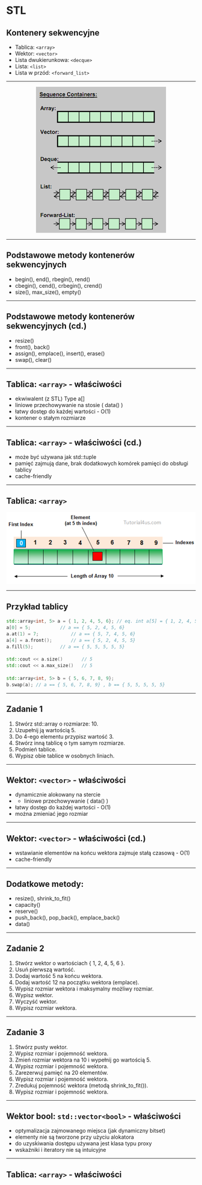 # STL

## Kontenery sekwencyjne

* Tablica: `<array>`
* Wektor: `<vector>`
* Lista dwukierunkowa: `<decque>`
* Lista: `<list>`
* Lista w przód: `<forward_list>`

___

<div style="text-align: center"><img src="img/seq_cont.png"></div>

___

## Podstawowe metody kontenerów sekwencyjnych

* <!-- .element: class="fragment fade-in" -->begin(), end(), rbegin(), rend()
* <!-- .element: class="fragment fade-in" -->cbegin(), cend(), crbegin(), crend()
* <!-- .element: class="fragment fade-in" -->size(), max_size(), empty()

___

## Podstawowe metody kontenerów sekwencyjnych (cd.)

* <!-- .element: class="fragment fade-in" -->resize()
* <!-- .element: class="fragment fade-in" -->front(), back()
* <!-- .element: class="fragment fade-in" -->assign(), emplace(), insert(), erase()
* <!-- .element: class="fragment fade-in" -->swap(), clear()

___

## Tablica: `<array>` - właściwości

* <!-- .element: class="fragment fade-in" -->ekwiwalent (z STL) Type a[]
* <!-- .element: class="fragment fade-in" -->liniowe przechowywanie na stosie ( data() ) 
* <!-- .element: class="fragment fade-in" -->łatwy dostęp do każdej wartości - O(1) 
* <!-- .element: class="fragment fade-in" -->kontener o stałym rozmiarze
 
___

## Tablica: `<array>` - właściwości (cd.)

* <!-- .element: class="fragment fade-in" -->może być używana jak std::tuple 
* <!-- .element: class="fragment fade-in" -->pamięć zajmują dane, brak dodatkowych komórek pamięci do obsługi tablicy
* <!-- .element: class="fragment fade-in" -->cache-friendly

___

## Tablica: `<array>`

<div style="text-align: center"><img src="img/array.png"></div>

___

## Przykład tablicy

```cpp
std::array<int, 5> a = { 1, 2, 4, 5, 6}; // eq. int a[5] = { 1, 2, 4, 5, 6};
a[0] = 5;			// a == { 5, 2, 4, 5, 6}
a.at(1) = 7;			// a == { 5, 7, 4, 5, 6}
a[4] = a.front();		// a == { 5, 2, 4, 5, 5}
a.fill(5);			// a == { 5, 5, 5, 5, 5}

std::cout << a.size() 		// 5
std::cout << a.max_size() 	// 5

std::array<int, 5> b = { 5, 6, 7, 8, 9};
b.swap(a); // a == { 5, 6, 7, 8, 9} , b == { 5, 5, 5, 5, 5}
```

___

## Zadanie 1

1. Stwórz std::array o rozmiarze: 10.
2. Uzupełnij ją wartością 5.
3. Do 4-ego elementu przypisz wartość 3.
4. Stwórz inną tablicę o tym samym rozmiarze.
5. Podmień tablice.
6. Wypisz obie tablice w osobnych liniach.

___

## Wektor: `<vector>` - właściwości

* <!-- .element: class="fragment fade-in" -->dynamicznie alokowany na stercie
* * <!-- .element: class="fragment fade-in" -->liniowe przechowywanie ( data() ) 
* <!-- .element: class="fragment fade-in" -->łatwy dostęp do każdej wartości - O(1) 
* <!-- .element: class="fragment fade-in" -->można zmieniać jego rozmiar

___

## Wektor: `<vector>` - właściwości (cd.)

* <!-- .element: class="fragment fade-in" -->wstawianie elementów na końcu wektora zajmuje stałą czasową - O(1)
* <!-- .element: class="fragment fade-in" -->cache-friendly

___

## Dodatkowe metody:

* <!-- .element: class="fragment fade-in" -->resize(), shrink_to_fit()
* <!-- .element: class="fragment fade-in" -->capacity()
* <!-- .element: class="fragment fade-in" -->reserve()
* <!-- .element: class="fragment fade-in" -->push_back(), pop_back(), emplace_back()
* <!-- .element: class="fragment fade-in" -->data()

___

## Zadanie 2

1. Stwórz wektor o wartościach { 1, 2, 4, 5, 6 }.
2. Usuń pierwszą wartość.
3. Dodaj wartość 5 na końcu wektora.
4. Dodaj wartość 12 na początku wektora (emplace).
5. Wypisz rozmiar wektora i maksymalny możliwy rozmiar.
6. Wypisz wektor.
7. Wyczyść wektor.
8. Wypisz rozmiar wektora.

___

## Zadanie 3

1. Stwórz pusty wektor.
2. Wypisz rozmiar i pojemność wektora.
3. Zmień rozmiar wektora na 10 i wypełnij go wartością 5.
4. Wypisz rozmiar i pojemność wektora.
5. Zarezerwuj pamięć na 20 elementów.
6. Wypisz rozmiar i pojemność wektora.
7. Zredukuj pojemność wektora (metodą shrink_to_fit()).
8. Wypisz rozmiar i pojemność wektora.

___

## Wektor bool: `std::vector<bool>` - właściwości

* <!-- .element: class="fragment fade-in" -->optymalizacja zajmowanego miejsca (jak dynamiczny bitset)
* <!-- .element: class="fragment fade-in" -->elementy nie są tworzone przy użyciu alokatora
* <!-- .element: class="fragment fade-in" -->do uzyskiwania dostępu używana jest klasa typu proxy
* <!-- .element: class="fragment fade-in" -->wskaźniki i iteratory nie są intuicyjne
  
___

## Tablica: `<array>` - właściwości
